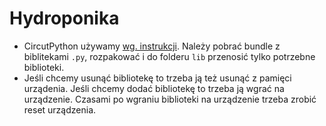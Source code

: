 # Hydroponika

-  CircutPython używamy [wg. instrukcji](https://learn.adafruit.com/circuitpython-libraries-on-micropython-using-the-raspberry-pi-pico/installing-blinka-and-libraries). Należy pobrać bundle z biblitekami `.py`, rozpakować i do folderu `lib` przenosić tylko potrzebne biblioteki.
- Jeśli chcemy usunąć bibliotekę to trzeba ją też usunąć z pamięci urządenia. Jeśli chcemy dodać bibliotekę to trzeba ją wgrać na urządzenie. Czasami po wgraniu biblioteki na urządzenie trzeba zrobić reset urządzenia.